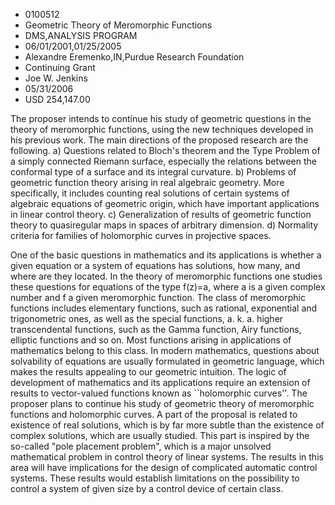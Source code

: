 
* 0100512
* Geometric Theory of Meromorphic Functions
* DMS,ANALYSIS PROGRAM
* 06/01/2001,01/25/2005
* Alexandre Eremenko,IN,Purdue Research Foundation
* Continuing Grant
* Joe W. Jenkins
* 05/31/2006
* USD 254,147.00

The proposer intends to continue his study of geometric questions in the theory
of meromorphic functions, using the new techniques developed in his previous
work. The main directions of the proposed research are the following. a)
Questions related to Bloch's theorem and the Type Problem of a simply connected
Riemann surface, especially the relations between the conformal type of a
surface and its integral curvature. b) Problems of geometric function theory
arising in real algebraic geometry. More specifically, it includes counting real
solutions of certain systems of algebraic equations of geometric origin, which
have important applications in linear control theory. c) Generalization of
results of geometric function theory to quasiregular maps in spaces of arbitrary
dimension. d) Normality criteria for families of holomorphic curves in
projective spaces.

One of the basic questions in mathematics and its applications is whether a
given equation or a system of equations has solutions, how many, and where are
they located. In the theory of meromorphic functions one studies these questions
for equations of the type f(z)=a, where a is a given complex number and f a
given meromorphic function. The class of meromorphic functions includes
elementary functions, such as rational, exponential and trigonometric ones, as
well as the special functions, a. k. a. higher transcendental functions, such as
the Gamma function, Airy functions, elliptic functions and so on. Most functions
arising in applications of mathematics belong to this class. In modern
mathematics, questions about solvability of equations are usually formulated in
geometric language, which makes the results appealing to our geometric
intuition. The logic of development of mathematics and its applications require
an extension of results to vector-valued functions known as ``holomorphic
curves''. The proposer plans to continue his study of geometric theory of
meromorphic functions and holomorphic curves. A part of the proposal is related
to existence of real solutions, which is by far more subtle than the existence
of complex solutions, which are usually studied. This part is inspired by the
so-called "pole placement problem", which is a major unsolved mathematical
problem in control theory of linear systems. The results in this area will have
implications for the design of complicated automatic control systems. These
results would establish limitations on the possibility to control a system of
given size by a control device of certain class.


